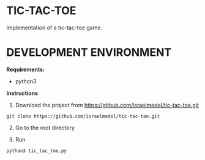# TIC-TAC-TOE

Implementation of a tic-tac-toe game.


# DEVELOPMENT ENVIRONMENT

**Requirements:**

- python3

**Instructions**

1. Download the project from https://github.com/israelmedel/tic-tac-toe.git

```
git clone https://github.com/israelmedel/tic-tac-toe.git
```

2. Go to the root directory 


3. Run

```
python3 tic_tac_toe.py
```

